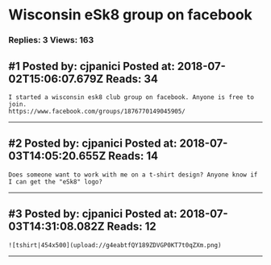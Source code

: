 # Wisconsin eSk8 group on facebook

### Replies: 3 Views: 163

## \#1 Posted by: cjpanici Posted at: 2018-07-02T15:06:07.679Z Reads: 34

```
I started a wisconsin esk8 club group on facebook. Anyone is free to join.
https://www.facebook.com/groups/1876770149045905/
```

---
## \#2 Posted by: cjpanici Posted at: 2018-07-03T14:05:20.655Z Reads: 14

```
Does someone want to work with me on a t-shirt design? Anyone know if I can get the "eSk8" logo?
```

---
## \#3 Posted by: cjpanici Posted at: 2018-07-03T14:31:08.082Z Reads: 12

```
![tshirt|454x500](upload://g4eabtfQY189ZDVGP0KT7t0qZXm.png)
```

---
